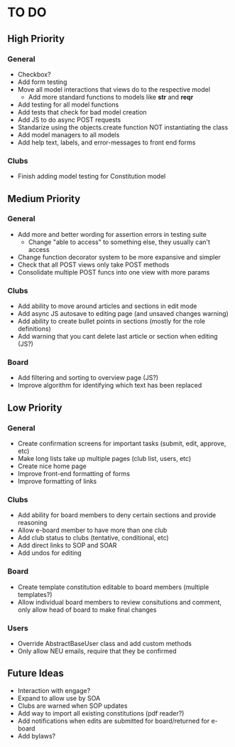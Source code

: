# TO DO

## High Priority

### General
- Checkbox?
- Add form testing
- Move all model interactions that views do to the respective model
    - Add more standard functions to models like __str__ and __reqr__
- Add testing for all model functions
- Add tests that check for bad model creation
- Add JS to do async POST requests
- Standarize using the objects.create function NOT instantiating the class
- Add model managers to all models
- Add help text, labels, and error-messages to front end forms

### Clubs
- Finish adding model testing for Constitution model

## Medium Priority

### General
- Add more and better wording for assertion errors in testing suite
    - Change "able to access" to something else, they usually can't access
- Change function decorator system to be more expansive and simpler
- Check that all POST views only take POST methods
- Consolidate multiple POST funcs into one view with more params

### Clubs
- Add ability to move around articles and sections in edit mode
- Add async JS autosave to editing page (and unsaved changes warning)
- Add ability to create bullet points in sections (mostly for the role definitions)
- Add warning that you cant delete last article or section when editing (JS?)

### Board
- Add filtering and sorting to overview page (JS?)
- Improve algorithm for identifying which text has been replaced

## Low Priority

### General
- Create confirmation screens for important tasks (submit, edit, approve, etc)
- Make long lists take up multiple pages (club list, users, etc)
- Create nice home page
- Improve front-end formatting of forms
- Improve formatting of links

### Clubs
- Add ability for board members to deny certain sections and provide reasoning
- Allow e-board member to have more than one club
- Add club status to clubs (tentative, conditional, etc)
- Add direct links to SOP and SOAR
- Add undos for editing

### Board
- Create template constitution editable to board members (multiple templates?)
- Allow individual board members to review consitutions and comment, only allow head of board to make final changes 

### Users
- Override AbstractBaseUser class and add custom methods
- Only allow NEU emails, require that they be confirmed

## Future Ideas
- Interaction with engage?
- Expand to allow use by SOA
- Clubs are warned when SOP updates
- Add way to import all existing constitutions (pdf reader?)
- Add notifications when edits are submitted for board/returned for e-board
- Add bylaws?
